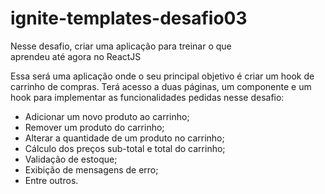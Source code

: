 # ignite-templates-desafio03
Nesse desafio, criar uma aplicação para treinar o que aprendeu até agora no ReactJS

Essa será uma aplicação onde o seu principal objetivo é criar um hook de carrinho de compras. 
Terá acesso a duas páginas, um componente e um hook para implementar as funcionalidades pedidas nesse desafio:

- Adicionar um novo produto ao carrinho;
- Remover um produto do carrinho;
- Alterar a quantidade de um produto no carrinho;
- Cálculo dos preços sub-total e total do carrinho;
- Validação de estoque;
- Exibição de mensagens de erro;
- Entre outros.
